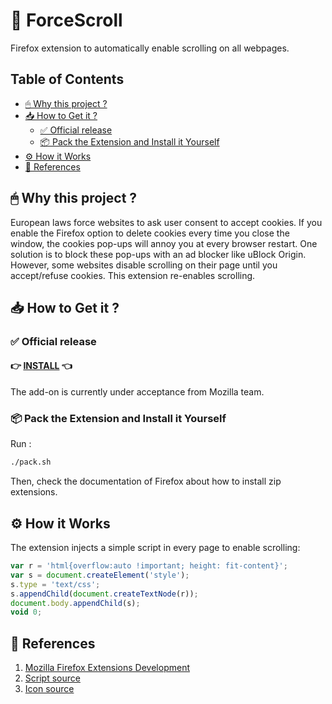 # 🦊 ForceScroll

Firefox extension to automatically enable scrolling on all webpages.

[](mdtoc)
## Table of Contents

* [🖱 Why this project ?](#-why-this-project-)
* [📥 How to Get it ?](#-how-to-get-it-)
	* [✅ Official release](#-official-release)
	* [📦 Pack the Extension and Install it Yourself](#-pack-the-extension-and-install-it-yourself)
* [⚙ How it Works](#-how-it-works)
* [📖 References](#-references)
[](/mdtoc)

## 🖱 Why this project ? 

European laws force websites to ask user consent to accept cookies. If you enable
the Firefox option to delete cookies every time you close the window, the cookies
pop-ups will annoy you at every browser restart. One solution is to block these pop-ups
with an ad blocker like uBlock Origin. However, some websites disable scrolling
on their page until you accept/refuse cookies. This extension re-enables
scrolling.

## 📥 How to Get it ?

### ✅ Official release

#### 👉 [INSTALL](https://addons.mozilla.org/en-US/firefox/addon/forcescroll/) 👈

The add-on is currently under acceptance from Mozilla team.

### 📦 Pack the Extension and Install it Yourself

Run :

```bash
./pack.sh
```

Then, check the documentation of Firefox about how to install zip extensions.

## ⚙ How it Works

The extension injects a simple script in every page to enable scrolling:

```javascript
var r = 'html{overflow:auto !important; height: fit-content}';
var s = document.createElement('style');
s.type = 'text/css';
s.appendChild(document.createTextNode(r));
document.body.appendChild(s);
void 0;
```

## 📖 References

1. [Mozilla Firefox Extensions Development](https://developer.mozilla.org/en-US/docs/Mozilla/Add-ons/WebExtensions/Your_first_WebExtension)
2. [Script source](https://support.mozilla.org/en-US/questions/1132323)
3. [Icon source](https://pixabay.com/vectors/scroll-parchment-paper-note-bill-35683/)